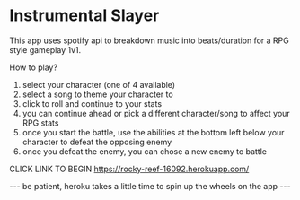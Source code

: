 # Instrumental Slayer

This app uses spotify api to breakdown music into beats/duration for a RPG style gameplay 1v1.

How to play?
1. select your character (one of 4 available)
2. select a song to theme your character to
3. click to roll and continue to your stats
4. you can continue ahead or pick a different character/song to affect your RPG stats
5. once you start the battle, use the abilities at the bottom left below your character to defeat the opposing enemy
6. once you defeat the enemy, you can chose a new enemy to battle

CLICK LINK TO BEGIN https://rocky-reef-16092.herokuapp.com/

--- be patient, heroku takes a little time to spin up the wheels on the app ---
